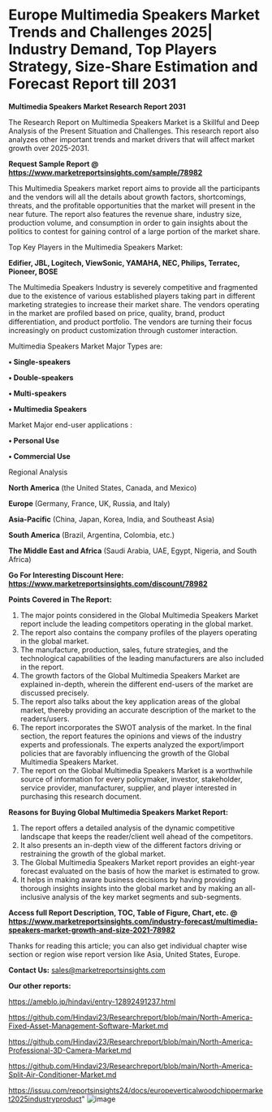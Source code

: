 # Europe Multimedia Speakers Market Trends and Challenges 2025| Industry Demand, Top Players Strategy, Size-Share Estimation and Forecast Report till 2031

<strong>Multimedia Speakers Market Research Report 2031</strong>

The Research Report on Multimedia Speakers Market is a Skillful and Deep Analysis of the Present Situation and Challenges. This research report also analyzes other important trends and market drivers that will affect market growth over 2025-2031.

<strong>Request Sample Report @ <a href=https://www.marketreportsinsights.com/sample/78982>https://www.marketreportsinsights.com/sample/78982</a></strong>

This Multimedia Speakers market report aims to provide all the participants and the vendors will all the details about growth factors, shortcomings, threats, and the profitable opportunities that the market will present in the near future. The report also features the revenue share, industry size, production volume, and consumption in order to gain insights about the politics to contest for gaining control of a large portion of the market share.

Top Key Players in the Multimedia Speakers Market:

<strong>Edifier, JBL, Logitech, ViewSonic, YAMAHA, NEC, Philips, Terratec, Pioneer, BOSE</strong>

The Multimedia Speakers Industry is severely competitive and fragmented due to the existence of various established players taking part in different marketing strategies to increase their market share. The vendors operating in the market are profiled based on price, quality, brand, product differentiation, and product portfolio. The vendors are turning their focus increasingly on product customization through customer interaction.

Multimedia Speakers Market Major Types are:

<strong>• Single-speakers

• Double-speakers

• Multi-speakers

• Multimedia Speakers</strong>

Market Major end-user applications :

<strong>• Personal Use

• Commercial Use</strong>

Regional Analysis

</u><strong><b>North America</b></strong> (the United States, Canada, and Mexico)

<strong><b>Europe </b></strong>(Germany, France, UK, Russia, and Italy)

<strong><b>Asia-Pacific</b></strong> (China, Japan, Korea, India, and Southeast Asia)

<strong><b>South America</b></strong> (Brazil, Argentina, Colombia, etc.)

<strong><b>The Middle East and Africa</b></strong> (Saudi Arabia, UAE, Egypt, Nigeria, and South Africa)

<strong>Go For Interesting Discount Here: <a href=https://www.marketreportsinsights.com/discount/78982>https://www.marketreportsinsights.com/discount/78982</a></strong>

<strong>Points Covered in The Report:</strong>
<ol>
  <li>The major points considered in the Global Multimedia Speakers Market report include the leading competitors operating in the global market.</li>
  <li>The report also contains the company profiles of the players operating in the global market.</li>
  <li>The manufacture, production, sales, future strategies, and the technological capabilities of the leading manufacturers are also included in the report.</li>
  <li>The growth factors of the Global Multimedia Speakers Market are explained in-depth, wherein the different end-users of the market are discussed precisely.</li>
  <li>The report also talks about the key application areas of the global market, thereby providing an accurate description of the market to the readers/users.</li>
  <li>The report incorporates the SWOT analysis of the market. In the final section, the report features the opinions and views of the industry experts and professionals. The experts analyzed the export/import policies that are favorably influencing the growth of the Global Multimedia Speakers Market.</li>
  <li>The report on the Global Multimedia Speakers Market is a worthwhile source of information for every policymaker, investor, stakeholder, service provider, manufacturer, supplier, and player interested in purchasing this research document.</li>
</ol>
<strong>Reasons for Buying Global Multimedia Speakers Market Report:</strong>

<ol>
  <li>The report offers a detailed analysis of the dynamic competitive landscape that keeps the reader/client well ahead of the competitors.</li>
  <li>It also presents an in-depth view of the different factors driving or restraining the growth of the global market.</li>
  <li>The Global Multimedia Speakers Market report provides an eight-year forecast evaluated on the basis of how the market is estimated to grow.</li>
  <li>It helps in making aware business decisions by having providing thorough insights insights into the global market and by making an all-inclusive analysis of the key market segments and sub-segments.</li>
</ol>
<strong>Access full Report Description, TOC, Table of Figure, Chart, etc. @ <a href=https://www.marketreportsinsights.com/industry-forecast/multimedia-speakers-market-growth-and-size-2021-78982>https://www.marketreportsinsights.com/industry-forecast/multimedia-speakers-market-growth-and-size-2021-78982</a></strong>


Thanks for reading this article; you can also get individual chapter wise section or region wise report version like Asia, United States, Europe.

<strong>Contact Us:</strong>
sales@marketreportsinsights.com

<strong>Our other reports:</strong>

<a href=https://ameblo.jp/hindavi/entry-12892491237.html>https://ameblo.jp/hindavi/entry-12892491237.html</a>

<a href=https://github.com/Hindavi23/Researchreport/blob/main/North-America-Fixed-Asset-Management-Software-Market.md>https://github.com/Hindavi23/Researchreport/blob/main/North-America-Fixed-Asset-Management-Software-Market.md</a>

<a href=https://github.com/Hindavi23/Researchreport/blob/main/North-America-Professional-3D-Camera-Market.md>https://github.com/Hindavi23/Researchreport/blob/main/North-America-Professional-3D-Camera-Market.md</a>

<a href=https://github.com/Hindavi23/Researchreport/blob/main/North-America-Split-Air-Conditioner-Market.md>https://github.com/Hindavi23/Researchreport/blob/main/North-America-Split-Air-Conditioner-Market.md</a>

<a href=https://issuu.com/reportsinsights24/docs/europeverticalwoodchippermarket2025industryproduct>https://issuu.com/reportsinsights24/docs/europeverticalwoodchippermarket2025industryproduct</a>"
![image](https://github.com/user-attachments/assets/7f5373fc-e94e-4ccf-bc4c-1cdf3ca29559)
